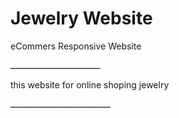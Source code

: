 # Jewelry Website


eCommers Responsive Website

ـــــــــــــــــــــــــــــــــــ

this website for  online shoping jewelry

ـــــــــــــــــــــــــــــــــــــــ


